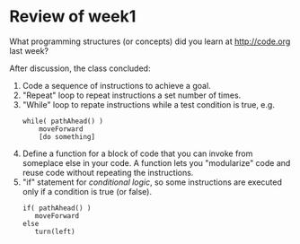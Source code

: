 # Review of week1

What programming structures (or concepts) did you learn at http://code.org last week?

After discussion, the class concluded:

1. Code a sequence of instructions to achieve a goal.
2. "Repeat" loop to repeat instructions a set number of times.
3. "While" loop to repate instructions while a test condition is true, e.g.
    ```
    while( pathAhead() )
        moveForward
        [do something]
    ```
4. Define a function for a block of code that you can invoke from someplace else in your code. A function lets you "modularize" code and reuse code without repeating the instructions.
5. "if" statement for *conditional logic*, so some instructions are executed only if a condition is true (or false).
    ```
    if( pathAhead() )
       moveForward
    else
       turn(left)
   ```

